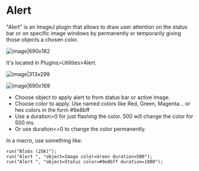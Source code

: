 # Alert

"Alert" is an ImageJ plugin that allows to draw user attention on the status bar or on specific image windows by permanently or temporarily giving those objects a chosen color.

![image|690x182](https://aws1.discourse-cdn.com/business4/uploads/imagej/original/3X/4/d/4d7b5f381e8a1da7fe83b4b69a20867d728a36a1.jpeg) 

It's located in Plugins>Utilities>Alert. 

![image|313x299](https://aws1.discourse-cdn.com/business4/uploads/imagej/original/3X/3/d/3d67e15f45410fd43d5ac0031be6a179052ec92f.png) 

![image|690x169](https://aws1.discourse-cdn.com/business4/uploads/imagej/original/3X/b/c/bc6bd448e0a3e57796806eca5a0d7a1ca7324792.png) 

* Choose object to apply alert to from status bar or active image.
* Choose color to apply. Use named colors like Red, Green, Magenta... or hex colors in the form #9e8bff
* Use a duration>0 for just flashing the color. 500 will change the color for 500 ms.
* Or use duration<=0 to change the color permanently.



In a macro, use something like:

```
run("Blobs (25K)");
run("Alert ", "object=Image color=Green duration=500");
run("Alert ", "object=Status color=#9e8bff duration=1000");
```
